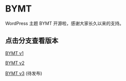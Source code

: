 # BYMT
WordPress 主题 BYMT 开源啦，感谢大家长久以来的支持。

## 点击分支查看版本

[BYMT v1](https://github.com/maicong/BYMT/tree/v1)

[BYMT v2](https://github.com/maicong/BYMT/tree/v2)

[BYMT v3](https://github.com/maicong/BYMT/tree/v3) (待发布)
